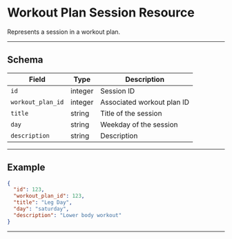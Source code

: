 # Workout Plan Session Resource

Represents a session in a workout plan.


---

## Schema
| Field             | Type    | Description                      |
|-------------------|---------|----------------------------------|
| `id`              | integer | Session ID                       |
| `workout_plan_id` | integer | Associated workout plan ID        |
| `title`           | string  | Title of the session             |
| `day`             | string  | Weekday of the session           |
| `description`     | string  | Description                      |

---

## Example
```json
{
  "id": 123,
  "workout_plan_id": 123,
  "title": "Leg Day",
  "day": "saturday",
  "description": "Lower body workout"
}
```

---
